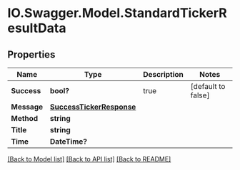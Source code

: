 # IO.Swagger.Model.StandardTickerResultData
## Properties

Name | Type | Description | Notes
------------ | ------------- | ------------- | -------------
**Success** | **bool?** | true | [default to false]
**Message** | [**SuccessTickerResponse**](SuccessTickerResponse.md) |  | 
**Method** | **string** |  | 
**Title** | **string** |  | 
**Time** | **DateTime?** |  | 

[[Back to Model list]](../README.md#documentation-for-models) [[Back to API list]](../README.md#documentation-for-api-endpoints) [[Back to README]](../README.md)

